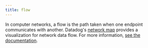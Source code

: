 ```yaml
---
title: flow
---
```

In computer networks, a flow is the path taken when one endpoint communicates with another. Datadog's [network map][1] provides a visualization for network data flow.
For more information, <a href="https://docs.datadoghq.com/network_monitoring/performance/network_map/">see the documentation</a>.

[1]: https://docs.datadoghq.com/network_monitoring/performance/network_map/
